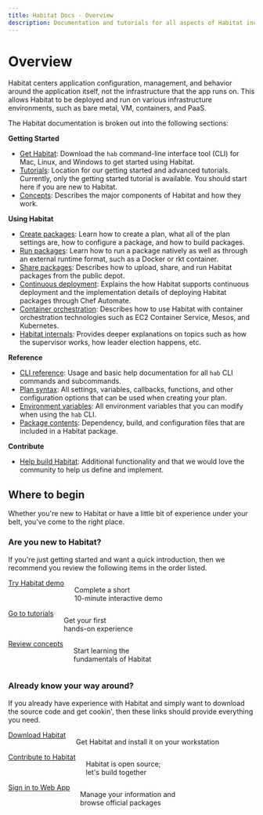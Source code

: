 ```yaml
---
title: Habitat Docs - Overview
description: Documentation and tutorials for all aspects of Habitat including getting started; creating, building, and running Habitat packages; and implementation details.
---
```


# Overview

Habitat centers application configuration, management, and behavior around the application itself, not the infrastructure that the app runs on. This allows Habitat to be deployed and run on various infrastructure environments, such as bare metal, VM, containers, and PaaS.

The Habitat documentation is broken out into the following sections:

**Getting Started**

- [Get Habitat](/docs/get-habitat): Download the `hab` command-line interface tool (CLI) for Mac, Linux, and Windows to get started using Habitat.
- [Tutorials](/tutorials): Location for our getting started and advanced tutorials. Currently, only the getting started tutorial is available. You should start here if you are new to Habitat.
- [Concepts](/docs/concepts-overview): Describes the major components of Habitat and how they work.

**Using Habitat**

- [Create packages](/docs/create-packages-overview): Learn how to create a plan, what all of the plan settings are, how to configure a package, and how to build packages.
- [Run packages](/docs/run-packages-overview): Learn how to run a package natively as well as through an external runtime format, such as a Docker or rkt container.
- [Share packages](/docs/share-packages-overview): Describes how to upload, share, and run Habitat packages from the public depot.
- [Continuous deployment](/docs/continuous-deployment-overview): Explains the how Habitat supports continuous deployment and the implementation details of deploying Habitat packages through Chef Automate.
- [Container orchestration](/docs/container-orchestration): Describes how to use Habitat with container orchestration technologies such as EC2 Container Service, Mesos, and Kubernetes.
- [Habitat internals](/docs/internals-overview): Provides deeper explanations on topics such as how the supervisor works, how leader election happens, etc.

**Reference**

- [CLI reference](/docs/reference/habitat-cli): Usage and basic help documentation for all `hab` CLI commands and subcommands.
- [Plan syntax](/docs/reference/plan-syntax): All settings, variables, callbacks, functions, and other configuration options that can be used when creating your plan.
- [Environment variables](/docs/reference/environment-vars): All environment variables that you can modify when using the `hab` CLI.
- [Package contents](/docs/reference/package-contents): Dependency, build, and configuration files that are included in a Habitat package.

**Contribute**

- [Help build Habitat](/docs/contribute-help-build): Additional functionality and that we would love the community to help us define and implement.

## Where to begin

Whether you're new to Habitat or have a little bit of experience under your
belt, you've come to the right place.

### Are you new to Habitat?

If you're just getting started and want a quick introduction, then we recommend
you review the following items in the order listed.

<div class="callout-box--container row">
  <div class="callout-box columns medium-4">
    <a href="/try" class="button secondary">Try Habitat demo</a>
    <p>Complete a short<br>10-minute interactive demo</p>
  </div>
  <div class="callout-box columns medium-4">
    <a href="/tutorials" class="button secondary">Go to tutorials</a>
    <p>Get your first<br>hands-on experience</p>
  </div>
  <div class="callout-box columns medium-4">
    <a href="/docs/concepts-overview" class="button secondary">Review concepts</a>
    <p>Start learning the<br>fundamentals of Habitat</p>
  </div>
</div>

### Already know your way around?

If you already have experience with Habitat and simply want to download the source
code and get cookin', then these links should provide everything you need.

<div class="callout-box--container row">
  <div class="callout-box columns medium-4">
    <a href="/docs/get-habitat" class="button secondary">Download Habitat</a>
    <p>Get Habitat and install it on your workstation</p>
  </div>
  <div class="callout-box columns medium-4">
    <a href="/docs/contribute-help-build/" class="button secondary">Contribute to Habitat</a>
    <p>Habitat is open source;<br>let's build together</p>
  </div>
  <div class="callout-box columns medium-4">
    <a href="https://bldr.habitat.sh/#/sign-in" class="button secondary">Sign in to Web App</a>
    <p>Manage your information and<br>browse official packages</p>
  </div>
</div>
